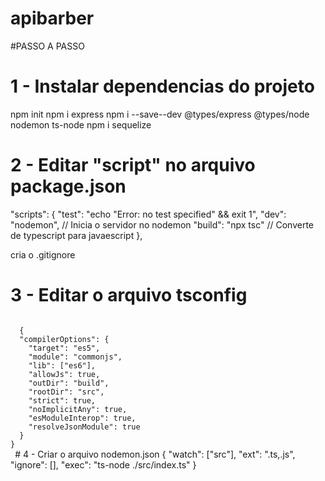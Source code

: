 # apibarber

#PASSO A PASSO

# 1 - Instalar dependencias do projeto
npm init
npm i express
npm i --save--dev @types/express @types/node nodemon ts-node
npm i sequelize

# 2 - Editar "script" no arquivo package.json
  "scripts": {
    "test": "echo \"Error: no test specified\" && exit 1",
    "dev": "nodemon", // Inicia o servidor no nodemon
    "build": "npx tsc" // Converte de typescript para javaescript
  },

  cria o .gitignore
 
 # 3 -  Editar o arquivo tsconfig 
 <code>
  {
  "compilerOptions": {
    "target": "es5",                          
    "module": "commonjs",                    
    "lib": ["es6"],                     
    "allowJs": true,
    "outDir": "build",                          
    "rootDir": "src",
    "strict": true,         
    "noImplicitAny": true,
    "esModuleInterop": true,
    "resolveJsonModule": true
  }
}
 </code>
# 4 - Criar o arquivo nodemon.json
{
  "watch": ["src"],
  "ext": ".ts,.js",
  "ignore": [],
  "exec": "ts-node ./src/index.ts"
}
